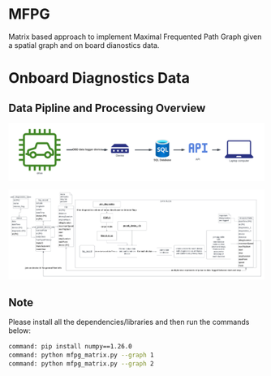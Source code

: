 # MFPG
Matrix based approach to implement Maximal Frequented Path Graph given a spatial graph and on board dianostics data.

# Onboard Diagnostics Data
## Data Pipline and Processing Overview

![alt text](https://github.com/dolma012/MFPG/blob/main/pipeline.png?raw=true)

![alt text](https://github.com/dolma012/MFPG/blob/main/model.png?raw=true)

## Note
Please install all the dependencies/libraries and then run the commands below:

```sh
command: pip install numpy==1.26.0
command: python mfpg_matrix.py --graph 1
command: python mfpg_matrix.py --graph 2
```
